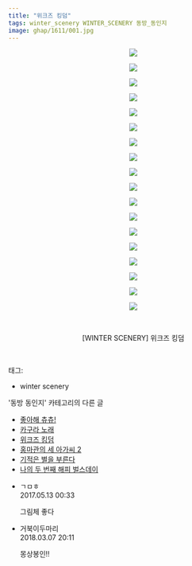 ```yaml
---
title: "위크즈 킹덤"
tags: winter_scenery WINTER_SCENERY 동방_동인지
image: ghap/1611/001.jpg
---
```

<div class="article">
<p style="text-align: center; clear: none; float: none;"><img src="{{ site.nasurl }}/ghap/1611/001.jpg"/></p>
<p style="text-align: center; clear: none; float: none;"><img src="{{ site.nasurl }}/ghap/1611/002.jpg"/></p>
<p style="text-align: center; clear: none; float: none;"><img src="{{ site.nasurl }}/ghap/1611/003.jpg"/></p>
<p style="text-align: center; clear: none; float: none;"><img src="{{ site.nasurl }}/ghap/1611/004.jpg"/></p>
<p style="text-align: center; clear: none; float: none;"><img src="{{ site.nasurl }}/ghap/1611/005.jpg"/></p>
<p style="text-align: center; clear: none; float: none;"><img src="{{ site.nasurl }}/ghap/1611/006.jpg"/></p>
<p style="text-align: center; clear: none; float: none;"><img src="{{ site.nasurl }}/ghap/1611/007.jpg"/></p>
<p style="text-align: center; clear: none; float: none;"><img src="{{ site.nasurl }}/ghap/1611/008.jpg"/></p>
<p style="text-align: center; clear: none; float: none;"><img src="{{ site.nasurl }}/ghap/1611/009.jpg"/></p>
<p style="text-align: center; clear: none; float: none;"><img src="{{ site.nasurl }}/ghap/1611/010.jpg"/></p>
<p style="text-align: center; clear: none; float: none;"><img src="{{ site.nasurl }}/ghap/1611/011.jpg"/></p>
<p style="text-align: center; clear: none; float: none;"><img src="{{ site.nasurl }}/ghap/1611/012.jpg"/></p>
<p style="text-align: center; clear: none; float: none;"><img src="{{ site.nasurl }}/ghap/1611/013.jpg"/></p>
<p style="text-align: center; clear: none; float: none;"><img src="{{ site.nasurl }}/ghap/1611/014.jpg"/></p>
<p style="text-align: center; clear: none; float: none;"><img src="{{ site.nasurl }}/ghap/1611/015.jpg"/></p>
<p style="text-align: center; clear: none; float: none;"><img src="{{ site.nasurl }}/ghap/1611/016.jpg"/></p>
<p style="text-align: center; clear: none; float: none;"><img src="{{ site.nasurl }}/ghap/1611/017.jpg"/></p>
<p style="text-align: center; clear: none; float: none;"><img src="{{ site.nasurl }}/ghap/1611/018.jpg"/></p>
<p style="text-align: center; clear: none; float: none;"><br/></p>
<p style="text-align: center; clear: none; float: none;">[WINTER SCENERY] 위크즈 킹덤</p>
<p><br/></p>
</div><div class="tagTrail">
<p>태그: </p>
<ul>
<li>winter scenery</li>
</ul>
</div><div class="another">
<p>'동방 동인지' 카테고리의 다른 글</p>
<ul>
<li><a href="/2016-08-16-ghap_1613">좋아해 츄츄!</a></li>
<li><a href="/2016-08-16-ghap_1612">카구라 노래</a></li>
<li><a href="/2016-08-16-ghap_1611">위크즈 킹덤</a></li>
<li><a href="/2016-08-16-ghap_1610">홍마관의 세 아가씨 2</a></li>
<li><a href="/2016-08-16-ghap_1609">기적은 별을 부른다</a></li>
<li><a href="/2016-08-16-ghap_1607">나의 두 번째 해피 벌스데이</a></li>
</ul>
</div><div class="cb_module cb_fluid">
<div class="cb_wrt cb_profile">
<div class="comment">
<ul>
<li class="cb_thumb_off" id="comment14987583">
<div class="cb_comment_area">
<div class="cb_info_area">
<div class="cb_section">
<span class="cb_nick_name">ㄱㅁㅎ</span>
</div>
<div class="cb_section">
<span class="cb_date">2017.05.13 00:33 </span>
</div>
</div>
<div class="cb_dsc_comment">
<p class="cb_dsc">
											그림체 좋다
										</p>
</div>
</div></li>
<li class="cb_thumb_off" id="comment15214707">
<div class="cb_comment_area">
<div class="cb_info_area">
<div class="cb_section">
<span class="cb_nick_name">거북이두마리</span>
</div>
<div class="cb_section">
<span class="cb_date">2018.03.07 20:11 </span>
</div>
</div>
<div class="cb_dsc_comment">
<p class="cb_dsc">
											몽상봉인!!
										</p>
</div>
</div></li>
</ul>
</div>
</div><!-- commentList close -->
</div>